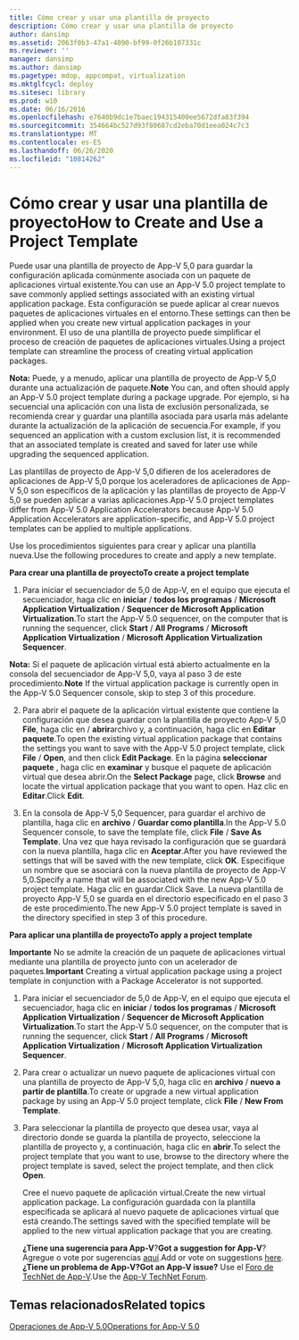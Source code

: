 ```yaml
---
title: Cómo crear y usar una plantilla de proyecto
description: Cómo crear y usar una plantilla de proyecto
author: dansimp
ms.assetid: 2063f0b3-47a1-4090-bf99-0f26b107331c
ms.reviewer: ''
manager: dansimp
ms.author: dansimp
ms.pagetype: mdop, appcompat, virtualization
ms.mktglfcycl: deploy
ms.sitesec: library
ms.prod: w10
ms.date: 06/16/2016
ms.openlocfilehash: e7640b9dc1e7baec194315400ee5672dfa83f394
ms.sourcegitcommit: 354664bc527d93f80687cd2eba70d1eea024c7c3
ms.translationtype: MT
ms.contentlocale: es-ES
ms.lasthandoff: 06/26/2020
ms.locfileid: "10814262"
---
```

# <span data-ttu-id="7530b-103">Cómo crear y usar una plantilla de proyecto</span><span class="sxs-lookup"><span data-stu-id="7530b-103">How to Create and Use a Project Template</span></span>


<span data-ttu-id="7530b-104">Puede usar una plantilla de proyecto de App-V 5,0 para guardar la configuración aplicada comúnmente asociada con un paquete de aplicaciones virtual existente.</span><span class="sxs-lookup"><span data-stu-id="7530b-104">You can use an App-V 5.0 project template to save commonly applied settings associated with an existing virtual application package.</span></span> <span data-ttu-id="7530b-105">Esta configuración se puede aplicar al crear nuevos paquetes de aplicaciones virtuales en el entorno.</span><span class="sxs-lookup"><span data-stu-id="7530b-105">These settings can then be applied when you create new virtual application packages in your environment.</span></span> <span data-ttu-id="7530b-106">El uso de una plantilla de proyecto puede simplificar el proceso de creación de paquetes de aplicaciones virtuales.</span><span class="sxs-lookup"><span data-stu-id="7530b-106">Using a project template can streamline the process of creating virtual application packages.</span></span>

<span data-ttu-id="7530b-107">**Nota:**  Puede, y a menudo, aplicar una plantilla de proyecto de App-V 5,0 durante una actualización de paquete.</span><span class="sxs-lookup"><span data-stu-id="7530b-107">**Note** You can, and often should apply an App-V 5.0 project template during a package upgrade.</span></span> <span data-ttu-id="7530b-108">Por ejemplo, si ha secuencial una aplicación con una lista de exclusión personalizada, se recomienda crear y guardar una plantilla asociada para usarla más adelante durante la actualización de la aplicación de secuencia.</span><span class="sxs-lookup"><span data-stu-id="7530b-108">For example, if you sequenced an application with a custom exclusion list, it is recommended that an associated template is created and saved for later use while upgrading the sequenced application.</span></span>

<span data-ttu-id="7530b-109">Las plantillas de proyecto de App-V 5,0 difieren de los aceleradores de aplicaciones de App-V 5,0 porque los aceleradores de aplicaciones de App-V 5,0 son específicos de la aplicación y las plantillas de proyecto de App-V 5,0 se pueden aplicar a varias aplicaciones.</span><span class="sxs-lookup"><span data-stu-id="7530b-109">App-V 5.0 project templates differ from App-V 5.0 Application Accelerators because App-V 5.0 Application Accelerators are application-specific, and App-V 5.0 project templates can be applied to multiple applications.</span></span>

<span data-ttu-id="7530b-110">Use los procedimientos siguientes para crear y aplicar una plantilla nueva.</span><span class="sxs-lookup"><span data-stu-id="7530b-110">Use the following procedures to create and apply a new template.</span></span>

**<span data-ttu-id="7530b-111">Para crear una plantilla de proyecto</span><span class="sxs-lookup"><span data-stu-id="7530b-111">To create a project template</span></span>**

1.  <span data-ttu-id="7530b-112">Para iniciar el secuenciador de 5,0 de App-V, en el equipo que ejecuta el secuenciador, haga clic en **iniciar**  /  **todos los programas**  /  **Microsoft Application Virtualization**  /  **Sequencer de Microsoft Application Virtualization**.</span><span class="sxs-lookup"><span data-stu-id="7530b-112">To start the App-V 5.0 sequencer, on the computer that is running the sequencer, click **Start** / **All Programs** / **Microsoft Application Virtualization** / **Microsoft Application Virtualization Sequencer**.</span></span>

<span data-ttu-id="7530b-113">**Nota:**  Si el paquete de aplicación virtual está abierto actualmente en la consola del secuenciador de App-V 5,0, vaya al paso 3 de este procedimiento.</span><span class="sxs-lookup"><span data-stu-id="7530b-113">**Note** If the virtual application package is currently open in the App-V 5.0 Sequencer console, skip to step 3 of this procedure.</span></span>

2. <span data-ttu-id="7530b-114">Para abrir el paquete de la aplicación virtual existente que contiene la configuración que desea guardar con la plantilla de proyecto App-V 5,0 **File**, haga clic en  /  **abrir**archivo y, a continuación, haga clic en **Editar paquete**.</span><span class="sxs-lookup"><span data-stu-id="7530b-114">To open the existing virtual application package that contains the settings you want to save with the App-V 5.0 project template, click **File** / **Open**, and then click **Edit Package**.</span></span> <span data-ttu-id="7530b-115">En la página **seleccionar paquete** , haga clic en **examinar** y busque el paquete de aplicación virtual que desea abrir.</span><span class="sxs-lookup"><span data-stu-id="7530b-115">On the **Select Package** page, click **Browse** and locate the virtual application package that you want to open.</span></span> <span data-ttu-id="7530b-116">Haz clic en **Editar**.</span><span class="sxs-lookup"><span data-stu-id="7530b-116">Click **Edit**.</span></span>

3. <span data-ttu-id="7530b-117">En la consola de App-V 5,0 Sequencer, para guardar el archivo de plantilla, haga clic en **archivo**  /  **Guardar como plantilla**.</span><span class="sxs-lookup"><span data-stu-id="7530b-117">In the App-V 5.0 Sequencer console, to save the template file, click **File** / **Save As Template**.</span></span> <span data-ttu-id="7530b-118">Una vez que haya revisado la configuración que se guardará con la nueva plantilla, haga clic en **Aceptar**.</span><span class="sxs-lookup"><span data-stu-id="7530b-118">After you have reviewed the settings that will be saved with the new template, click **OK**.</span></span> <span data-ttu-id="7530b-119">Especifique un nombre que se asociará con la nueva plantilla de proyecto de App-V 5,0.</span><span class="sxs-lookup"><span data-stu-id="7530b-119">Specify a name that will be associated with the new App-V 5.0 project template.</span></span> <span data-ttu-id="7530b-120">Haga clic en guardar.</span><span class="sxs-lookup"><span data-stu-id="7530b-120">Click Save.</span></span>
   <span data-ttu-id="7530b-121">La nueva plantilla de proyecto App-V 5,0 se guarda en el directorio especificado en el paso 3 de este procedimiento.</span><span class="sxs-lookup"><span data-stu-id="7530b-121">The new App-V 5.0 project template is saved in the directory specified in step 3 of this procedure.</span></span>

**<span data-ttu-id="7530b-122">Para aplicar una plantilla de proyecto</span><span class="sxs-lookup"><span data-stu-id="7530b-122">To apply a project template</span></span>**

<span data-ttu-id="7530b-123">**Importante**  No se admite la creación de un paquete de aplicaciones virtual mediante una plantilla de proyecto junto con un acelerador de paquetes.</span><span class="sxs-lookup"><span data-stu-id="7530b-123">**Important** Creating a virtual application package using a project template in conjunction with a Package Accelerator is not supported.</span></span>

1.  <span data-ttu-id="7530b-124">Para iniciar el secuenciador de 5,0 de App-V, en el equipo que ejecuta el secuenciador, haga clic en **iniciar**  /  **todos los programas**  /  **Microsoft Application Virtualization**  /  **Sequencer de Microsoft Application Virtualization**.</span><span class="sxs-lookup"><span data-stu-id="7530b-124">To start the App-V 5.0 sequencer, on the computer that is running the sequencer, click **Start** / **All Programs** / **Microsoft Application Virtualization** / **Microsoft Application Virtualization Sequencer**.</span></span>

2.  <span data-ttu-id="7530b-125">Para crear o actualizar un nuevo paquete de aplicaciones virtual con una plantilla de proyecto de App-V 5,0, haga clic en **archivo**  /  **nuevo a partir de plantilla**.</span><span class="sxs-lookup"><span data-stu-id="7530b-125">To create or upgrade a new virtual application package by using an App-V 5.0 project template, click **File** / **New From Template**.</span></span>

3.  <span data-ttu-id="7530b-126">Para seleccionar la plantilla de proyecto que desea usar, vaya al directorio donde se guarda la plantilla de proyecto, seleccione la plantilla de proyecto y, a continuación, haga clic en **abrir**.</span><span class="sxs-lookup"><span data-stu-id="7530b-126">To select the project template that you want to use, browse to the directory where the project template is saved, select the project template, and then click **Open**.</span></span>

    <span data-ttu-id="7530b-127">Cree el nuevo paquete de aplicación virtual.</span><span class="sxs-lookup"><span data-stu-id="7530b-127">Create the new virtual application package.</span></span> <span data-ttu-id="7530b-128">La configuración guardada con la plantilla especificada se aplicará al nuevo paquete de aplicaciones virtual que está creando.</span><span class="sxs-lookup"><span data-stu-id="7530b-128">The settings saved with the specified template will be applied to the new virtual application package that you are creating.</span></span>

    <span data-ttu-id="7530b-129">**¿Tiene una sugerencia para App-V**?</span><span class="sxs-lookup"><span data-stu-id="7530b-129">**Got a suggestion for App-V**?</span></span> <span data-ttu-id="7530b-130">Agregue o vote por sugerencias [aquí](http://appv.uservoice.com/forums/280448-microsoft-application-virtualization).</span><span class="sxs-lookup"><span data-stu-id="7530b-130">Add or vote on suggestions [here](http://appv.uservoice.com/forums/280448-microsoft-application-virtualization).</span></span> **<span data-ttu-id="7530b-131">¿Tiene un problema de App-V?</span><span class="sxs-lookup"><span data-stu-id="7530b-131">Got an App-V issue?</span></span>** <span data-ttu-id="7530b-132">Use el [Foro de TechNet de App-V](https://social.technet.microsoft.com/Forums/home?forum=mdopappv).</span><span class="sxs-lookup"><span data-stu-id="7530b-132">Use the [App-V TechNet Forum](https://social.technet.microsoft.com/Forums/home?forum=mdopappv).</span></span>

## <span data-ttu-id="7530b-133">Temas relacionados</span><span class="sxs-lookup"><span data-stu-id="7530b-133">Related topics</span></span>


[<span data-ttu-id="7530b-134">Operaciones de App-V 5.0</span><span class="sxs-lookup"><span data-stu-id="7530b-134">Operations for App-V 5.0</span></span>](operations-for-app-v-50.md)









